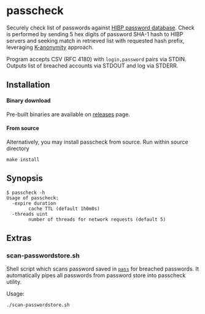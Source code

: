 passcheck
=========

Securely check list of passwords against [HIBP password database](https://haveibeenpwned.com/Passwords). Check is performed by sending 5 hex digits of password SHA-1 hash to HIBP servers and seeking match in retrieved list with requested hash prefix, leveraging [K-anonymity](https://en.wikipedia.org/wiki/K-anonymity) approach.

Program accepts CSV (RFC 4180) with `login,password` pairs via STDIN. Outputs list of breached accounts via STDOUT and log via STDERR.

## Installation

#### Binary download

Pre-built binaries are available on [releases](https://github.com/Snawoot/passcheck/releases/latest) page.

#### From source

Alternatively, you may install passcheck from source. Run within source directory

```
make install
```

## Synopsis

```
$ passcheck -h
Usage of passcheck:
  -expire duration
    	cache TTL (default 1h0m0s)
  -threads uint
    	number of threads for network requests (default 5)
```

## Extras

### scan-passwordstore.sh

Shell script which scans password saved in [`pass`](https://www.passwordstore.org/) for breached passwords. It automatically pipes all passwords from password store into passcheck utility.

Usage:

```
./scan-passwordstore.sh
```
